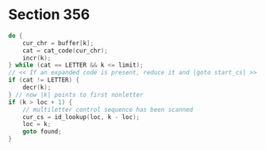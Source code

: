 # Section 356

```c << Scan ahead in the buffer until finding a nonletter; if an expanded code is encountered, reduce it and |goto start_cs|; otherwise if a multiletter control sequence is found, adjust |cur_cs| and |loc|, and |goto found| >>=
do {
    cur_chr = buffer[k];
    cat = cat_code(cur_chr);
    incr(k);
} while (cat == LETTER && k <= limit);
// << If an expanded code is present, reduce it and |goto start_cs| >>
if (cat != LETTER) {
    decr(k);
} // now |k| points to first nonletter
if (k > loc + 1) {
    // multiletter control sequence has been scanned
    cur_cs = id_lookup(loc, k - loc);
    loc = k;
    goto found;
}
```
